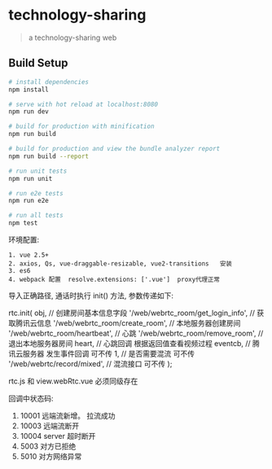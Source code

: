 # technology-sharing

> a technology-sharing web

## Build Setup

``` bash
# install dependencies
npm install

# serve with hot reload at localhost:8080
npm run dev

# build for production with minification
npm run build

# build for production and view the bundle analyzer report
npm run build --report

# run unit tests
npm run unit

# run e2e tests
npm run e2e

# run all tests
npm test
```


环境配置:

    1. vue 2.5+
    2. axios, Qs, vue-draggable-resizable, vue2-transitions   安装
    3. es6
    4. webpack 配置  resolve.extensions: ['.vue']  proxy代理正常



导入正确路径, 通话时执行 init() 方法, 参数传递如下:

rtc.init(
  obj, // 创建房间基本信息字段
  '/web/webrtc_room/get_login_info', // 获取腾讯云信息
  '/web/webrtc_room/create_room', // 本地服务器创建房间
  '/web/webrtc_room/heartbeat', // 心跳
  '/web/webrtc_room/remove_room', // 退出本地服务器房间
  heart, // 心跳回调 根据返回值查看视频过程
  eventcb, // 腾讯云服务器 发生事件回调    可不传
  1, // 是否需要混流    可不传
  '/web/webrtc/record/mixed', // 混流接口   可不传
);

rtc.js 和 view.webRtc.vue 必须同级存在

回调中状态码:

  1. 10001    远端流新增。 拉流成功
  2. 10003    远端流断开
  3. 10004    server 超时断开
  4. 5003     对方已拒绝
  5. 5010     对方网络异常

